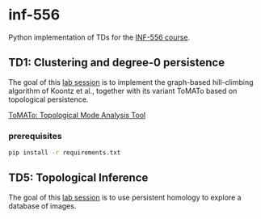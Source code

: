 # inf-556

Python implementation of TDs for the [INF-556 course](https://www.enseignement.polytechnique.fr/informatique/INF556/).


## TD1: Clustering and degree-0 persistence

The goal of this [lab session](https://www.enseignement.polytechnique.fr/informatique/INF556/TD2/indexa.html) is to implement the graph-based hill-climbing algorithm of Koontz et al., 
together with its variant ToMATo based on topological persistence. 

[ToMATo: Topological Mode Analysis Tool](https://geometrica.saclay.inria.fr/team/Steve.Oudot/papers/cgos-pbc-09/cgos-pbcrm-11.pdf)

### prerequisites

```bash
pip install -r requirements.txt
```

## TD5: Topological Inference
The goal of this [lab session](https://www.enseignement.polytechnique.fr/informatique/INF556/TD5/index.html) is to use persistent homology to explore a database of images. 